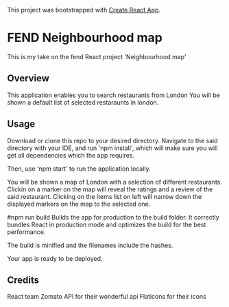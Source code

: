 This project was bootstrapped with [Create React App](https://github.com/facebook/create-react-app).

# FEND Neighbourhood map

This is my take on the fend React project 'Neighbourhood map'

## Overview
This application enables you to search restaurants from London
You will be shown a default list of selected restaraunts in london.

## Usage
Download or clone this repo to your desired directory. Navigate to the said directory with your IDE, and run 'npm install', which will make sure you will get all dependencies which the app requires.

Then, use 'npm start' to run the application locally.

You will be shown a map of London with a selection of different restaurants. Clickin on a marker on the map will reveal the ratings and a review of the said restaurant. Clicking on the items list on left will narrow down the displayed markers on the map to the selected one.

#npm run build
Builds the app for production to the build folder.
It correctly bundles React in production mode and optimizes the build for the best performance.

The build is minified and the filenames include the hashes.

Your app is ready to be deployed.

## Credits
React team
Zomato API for their wonderful api
Flaticons for their icons
